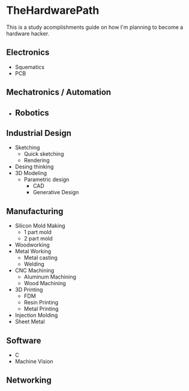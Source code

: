 # TheHardwarePath
This is a study acomplishments guide on how I'm planning to become a hardware hacker.

## Electronics
- Squematics
- PCB

## Mechatronics / Automation
- Robotics 
  -

## Industrial Design
- Sketching
  - Quick sketching
  - Rendering
- Desing thinking
- 3D Modeling
  - Parametric design
    - CAD
    - Generative Design
## Manufacturing
- Silicon Mold Making
  - 1 part mold
  - 2 part mold
- Woodworking
- Metal Working
  - Metal casting
  - Welding
- CNC Machining
  - Aluminum Machining
  - Wood Machining
- 3D Printing
  - FDM
  - Resin Printing
  - Metal Printing
- Injection Molding
- Sheet Metal
## Software
- C
- Machine Vision
## Networking


